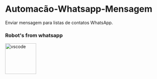 # Automacão-Whatsapp-Mensagem
Enviar mensagem para listas de contatos WhatsApp.

<h3>Robot's from whatsapp</h3> <div style="display: inline_block">
    <img align="center" alt="vscode" height="" width=100" src="https://c.tenor.com/DgDSLsVjxpkAAAAj/love-death-robots-orange-robo.gif"/>
</div>